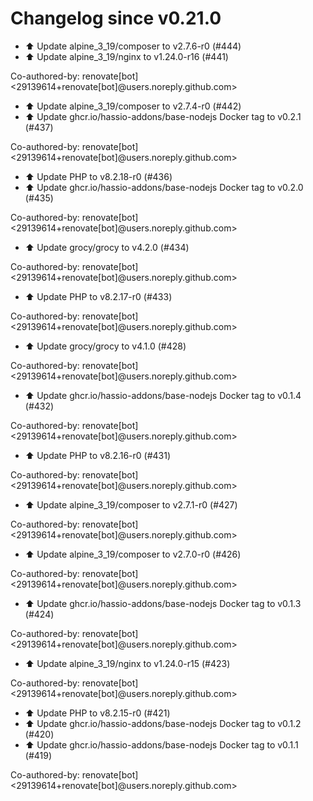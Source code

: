 # Changelog since v0.21.0
- ⬆️ Update alpine_3_19/composer to v2.7.6-r0 (#444) 
- ⬆️ Update alpine_3_19/nginx to v1.24.0-r16 (#441)

Co-authored-by: renovate[bot] <29139614+renovate[bot]@users.noreply.github.com> 
- ⬆️ Update alpine_3_19/composer to v2.7.4-r0 (#442) 
- ⬆️ Update ghcr.io/hassio-addons/base-nodejs Docker tag to v0.2.1 (#437)

Co-authored-by: renovate[bot] <29139614+renovate[bot]@users.noreply.github.com> 
- ⬆️ Update PHP to v8.2.18-r0 (#436) 
- ⬆️ Update ghcr.io/hassio-addons/base-nodejs Docker tag to v0.2.0 (#435)

Co-authored-by: renovate[bot] <29139614+renovate[bot]@users.noreply.github.com> 
- ⬆️ Update grocy/grocy to v4.2.0 (#434)

Co-authored-by: renovate[bot] <29139614+renovate[bot]@users.noreply.github.com> 
- ⬆️ Update PHP to v8.2.17-r0 (#433)

Co-authored-by: renovate[bot] <29139614+renovate[bot]@users.noreply.github.com> 
- ⬆️ Update grocy/grocy to v4.1.0 (#428)

Co-authored-by: renovate[bot] <29139614+renovate[bot]@users.noreply.github.com> 
- ⬆️ Update ghcr.io/hassio-addons/base-nodejs Docker tag to v0.1.4 (#432)

Co-authored-by: renovate[bot] <29139614+renovate[bot]@users.noreply.github.com> 
- ⬆️ Update PHP to v8.2.16-r0 (#431)

Co-authored-by: renovate[bot] <29139614+renovate[bot]@users.noreply.github.com> 
- ⬆️ Update alpine_3_19/composer to v2.7.1-r0 (#427)

Co-authored-by: renovate[bot] <29139614+renovate[bot]@users.noreply.github.com> 
- ⬆️ Update alpine_3_19/composer to v2.7.0-r0 (#426)

Co-authored-by: renovate[bot] <29139614+renovate[bot]@users.noreply.github.com> 
- ⬆️ Update ghcr.io/hassio-addons/base-nodejs Docker tag to v0.1.3 (#424)

Co-authored-by: renovate[bot] <29139614+renovate[bot]@users.noreply.github.com> 
- ⬆️ Update alpine_3_19/nginx to v1.24.0-r15 (#423)

Co-authored-by: renovate[bot] <29139614+renovate[bot]@users.noreply.github.com> 
- ⬆️ Update PHP to v8.2.15-r0 (#421) 
- ⬆️ Update ghcr.io/hassio-addons/base-nodejs Docker tag to v0.1.2 (#420) 
- ⬆️ Update ghcr.io/hassio-addons/base-nodejs Docker tag to v0.1.1 (#419)

Co-authored-by: renovate[bot] <29139614+renovate[bot]@users.noreply.github.com> 
